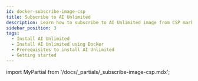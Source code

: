 ```yaml
---
id: docker-subscribe-image-csp
title: Subscribe to AI Unlimited
description: Learn how to subscribe to AI Unlimited image from CSP marketplace.
sidebar_position: 3
tags:
  - Install AI Unlimited
  - Install AI Unlimited using Docker
  - Prerequisites to install AI Unlimited
  - Getting started
---
```


import MyPartial from '/docs/_partials/_subscribe-image-csp.mdx';

<MyPartial />